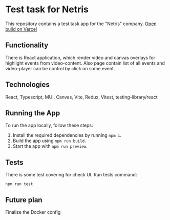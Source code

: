 
# Test task for Netris

This repository contains a test task app for the "Netris" company.
[Open build on Vercel](https://netris-test-one.vercel.app/)

## Functionality
There is React application, which render video and canvas overlays for highlight events from video-content.
Also page contain list of all events and video-player can be control by click on some event.

## Technologies

React, Typescript, MUI, Canvas, Vite, Redux, Vitest, testing-library/react

## Running the App

To run the app locally, follow these steps:

1.  Install the required dependencies by running `npm i`.
2.  Build the app using `npm run build`.
3.  Start the app with `npm run preview`.

## Tests
There is some test covering for check UI.
Run tests command:

    npm run test

## Future plan
Finalize the Docker config
